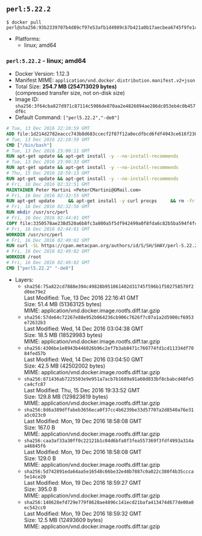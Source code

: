 ## `perl:5.22.2`

```console
$ docker pull perl@sha256:93b2339707b4d89cf97e53afb1d4989cb7b421a0b17aecbea6745f9fe1c585e1
```

-	Platforms:
	-	linux; amd64

### `perl:5.22.2` - linux; amd64

-	Docker Version: 1.12.3
-	Manifest MIME: `application/vnd.docker.distribution.manifest.v2+json`
-	Total Size: **254.7 MB (254713029 bytes)**  
	(compressed transfer size, not on-disk size)
-	Image ID: `sha256:3f64cba827d971c87114c5986de870aa2e4826894ae286dc053eb4c0b457df6c`
-	Default Command: `["perl5.22.2","-de0"]`

```dockerfile
# Tue, 13 Dec 2016 22:10:59 GMT
ADD file:1d214d2782eaccc743b8d683ccecf2f87f12a0ecdfbcd6fdf4943ce616f23870 in / 
# Tue, 13 Dec 2016 22:10:59 GMT
CMD ["/bin/bash"]
# Tue, 13 Dec 2016 23:00:11 GMT
RUN apt-get update && apt-get install -y --no-install-recommends 		ca-certificates 		curl 		wget 	&& rm -rf /var/lib/apt/lists/*
# Tue, 13 Dec 2016 23:00:33 GMT
RUN apt-get update && apt-get install -y --no-install-recommends 		bzr 		git 		mercurial 		openssh-client 		subversion 				procps 	&& rm -rf /var/lib/apt/lists/*
# Thu, 15 Dec 2016 18:59:13 GMT
RUN apt-get update && apt-get install -y --no-install-recommends 		autoconf 		automake 		bzip2 		file 		g++ 		gcc 		imagemagick 		libbz2-dev 		libc6-dev 		libcurl4-openssl-dev 		libdb-dev 		libevent-dev 		libffi-dev 		libgdbm-dev 		libgeoip-dev 		libglib2.0-dev 		libjpeg-dev 		libkrb5-dev 		liblzma-dev 		libmagickcore-dev 		libmagickwand-dev 		libmysqlclient-dev 		libncurses-dev 		libpng-dev 		libpq-dev 		libreadline-dev 		libsqlite3-dev 		libssl-dev 		libtool 		libwebp-dev 		libxml2-dev 		libxslt-dev 		libyaml-dev 		make 		patch 		xz-utils 		zlib1g-dev 	&& rm -rf /var/lib/apt/lists/*
# Fri, 16 Dec 2016 02:32:51 GMT
MAINTAINER Peter Martini <PeterCMartini@GMail.com>
# Fri, 16 Dec 2016 02:32:55 GMT
RUN apt-get update     && apt-get install -y curl procps     && rm -fr /var/lib/apt/lists/*
# Fri, 16 Dec 2016 02:32:56 GMT
RUN mkdir /usr/src/perl
# Fri, 16 Dec 2016 02:44:01 GMT
COPY file:3350578ae238d520a6b8fc3a800a5f5df942499a0f8fda6c82b5ba594f4fc068 in /usr/src/perl/ 
# Fri, 16 Dec 2016 02:44:01 GMT
WORKDIR /usr/src/perl
# Fri, 16 Dec 2016 02:49:02 GMT
RUN curl -SL https://cpan.metacpan.org/authors/id/S/SH/SHAY/perl-5.22.2.tar.bz2 -o perl-5.22.2.tar.bz2     && echo 'e2f465446dcd45a7fa3da696037f9ebe73e78e55 *perl-5.22.2.tar.bz2' | sha1sum -c -     && tar --strip-components=1 -xjf perl-5.22.2.tar.bz2 -C /usr/src/perl     && rm perl-5.22.2.tar.bz2     && cat *.patch | patch -p1     && ./Configure -Duse64bitall -Duseshrplib  -des     && make -j$(nproc)     && TEST_JOBS=$(nproc) make test_harness     && make install     && cd /usr/src     && curl -LO https://raw.githubusercontent.com/miyagawa/cpanminus/master/cpanm     && chmod +x cpanm     && ./cpanm App::cpanminus     && rm -fr ./cpanm /root/.cpanm /usr/src/perl /tmp/*
# Fri, 16 Dec 2016 02:49:02 GMT
WORKDIR /root
# Fri, 16 Dec 2016 02:49:02 GMT
CMD ["perl5.22.2" "-de0"]
```

-	Layers:
	-	`sha256:75a822cd7888e394c49828b951061402d31745f596b1f502758570f2d0ee79e2`  
		Last Modified: Tue, 13 Dec 2016 22:16:41 GMT  
		Size: 51.4 MB (51363125 bytes)  
		MIME: application/vnd.docker.image.rootfs.diff.tar.gzip
	-	`sha256:57de64c72267e88e952b064236cb906c7626f7c07a1a2d5900cf6953e72632b3`  
		Last Modified: Wed, 14 Dec 2016 03:04:38 GMT  
		Size: 18.5 MB (18529983 bytes)  
		MIME: application/vnd.docker.image.rootfs.diff.tar.gzip
	-	`sha256:4306be1e8943b446026b96c2ef7b3ab8471c760774fd1cd11334df7084fed57b`  
		Last Modified: Wed, 14 Dec 2016 03:04:50 GMT  
		Size: 42.5 MB (42502002 bytes)  
		MIME: application/vnd.docker.image.rootfs.diff.tar.gzip
	-	`sha256:871436ab7225503e9e951a7acb7b1689a91a60d033bf8cbabcd40fe5ca4cfc87`  
		Last Modified: Thu, 15 Dec 2016 19:33:52 GMT  
		Size: 129.8 MB (129823619 bytes)  
		MIME: application/vnd.docker.image.rootfs.diff.tar.gzip
	-	`sha256:8d6a389dffabeb3656eca0f37cc4b6239be33d57707a2d8540a76e31a5c023c0`  
		Last Modified: Mon, 19 Dec 2016 18:58:08 GMT  
		Size: 167.0 B  
		MIME: application/vnd.docker.image.rootfs.diff.tar.gzip
	-	`sha256:caa3af33a30ff0c22121b1c04d6bfa8f3fea557369f3fdf4993a314aa46845f6`  
		Last Modified: Mon, 19 Dec 2016 18:58:08 GMT  
		Size: 129.0 B  
		MIME: application/vnd.docker.image.rootfs.diff.tar.gzip
	-	`sha256:5d742891eda64aa5e16548c66be32e48b7887c0a022c380f4b35ccca5e14ce20`  
		Last Modified: Mon, 19 Dec 2016 18:59:27 GMT  
		Size: 395.0 B  
		MIME: application/vnd.docker.image.rootfs.diff.tar.gzip
	-	`sha256:140628efd729e779f8628ae4896c141ecd21bafa413474d677de00a0ec542cc0`  
		Last Modified: Mon, 19 Dec 2016 18:59:32 GMT  
		Size: 12.5 MB (12493609 bytes)  
		MIME: application/vnd.docker.image.rootfs.diff.tar.gzip
